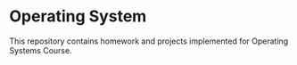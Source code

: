 # Operating System

This repository contains homework and projects implemented for Operating Systems Course.
